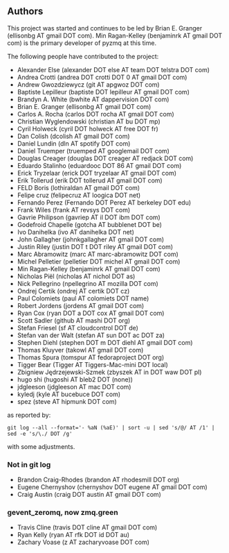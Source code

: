 ## Authors

This project was started and continues to be led by Brian E. Granger
(ellisonbg AT gmail DOT com). Min Ragan-Kelley (benjaminrk AT gmail DOT
com) is the primary developer of pyzmq at this time.

The following people have contributed to the project:

- Alexander Else (alexander DOT else AT team DOT telstra DOT com)
- Andrea Crotti (andrea DOT crotti DOT 0 AT gmail DOT com)
- Andrew Gwozdziewycz (git AT apgwoz DOT com)
- Baptiste Lepilleur (baptiste DOT lepilleur AT gmail DOT com)
- Brandyn A. White (bwhite AT dappervision DOT com)
- Brian E. Granger (ellisonbg AT gmail DOT com)
- Carlos A. Rocha (carlos DOT rocha AT gmail DOT com)
- Christian Wyglendowski (christian AT bu DOT mp)
- Cyril Holweck (cyril DOT holweck AT free DOT fr)
- Dan Colish (dcolish AT gmail DOT com)
- Daniel Lundin (dln AT spotify DOT com)
- Daniel Truemper (truemped AT googlemail DOT com)
- Douglas Creager (douglas DOT creager AT redjack DOT com)
- Eduardo Stalinho (eduardooc DOT 86 AT gmail DOT com)
- Erick Tryzelaar (erick DOT tryzelaar AT gmail DOT com)
- Erik Tollerud (erik DOT tollerud AT gmail DOT com)
- FELD Boris (lothiraldan AT gmail DOT com)
- Felipe cruz (felipecruz AT loogica DOT net)
- Fernando Perez (Fernando DOT Perez AT berkeley DOT edu)
- Frank Wiles (frank AT revsys DOT com)
- Gavrie Philipson (gavriep AT il DOT ibm DOT com)
- Godefroid Chapelle (gotcha AT bubblenet DOT be)
- Ivo Danihelka (ivo AT danihelka DOT net)
- John Gallagher (johnkgallagher AT gmail DOT com)
- Justin Riley (justin DOT t DOT riley AT gmail DOT com)
- Marc Abramowitz (marc AT marc-abramowitz DOT com)
- Michel Pelletier (pelletier DOT michel AT gmail DOT com)
- Min Ragan-Kelley (benjaminrk AT gmail DOT com)
- Nicholas Piël (nicholas AT nichol DOT as)
- Nick Pellegrino (npellegrino AT mozilla DOT com)
- Ondrej Certik (ondrej AT certik DOT cz)
- Paul Colomiets (paul AT colomiets DOT name)
- Robert Jordens (jordens AT gmail DOT com)
- Ryan Cox (ryan DOT a DOT cox AT gmail DOT com)
- Scott Sadler (github AT mashi DOT org)
- Stefan Friesel (sf AT cloudcontrol DOT de)
- Stefan van der Walt (stefan AT sun DOT ac DOT za)
- Stephen Diehl (stephen DOT m DOT diehl AT gmail DOT com)
- Thomas Kluyver (takowl AT gmail DOT com)
- Thomas Spura (tomspur AT fedoraproject DOT org)
- Tigger Bear (Tigger AT Tiggers-Mac-mini DOT local)
- Zbigniew Jędrzejewski-Szmek (zbyszek AT in DOT waw DOT pl)
- hugo shi (hugoshi AT bleb2 DOT (none))
- jdgleeson (jdgleeson AT mac DOT com)
- kyledj (kyle AT bucebuce DOT com)
- spez (steve AT hipmunk DOT com)

as reported by:

    git log --all --format='- %aN (%aE)' | sort -u | sed 's/@/ AT /1' | sed -e 's/\./ DOT /g'

with some adjustments.

### Not in git log

- Brandon Craig-Rhodes (brandon AT rhodesmill DOT org)
- Eugene Chernyshov (chernyshov DOT eugene AT gmail DOT com)
- Craig Austin (craig DOT austin AT gmail DOT com)

### gevent\_zeromq, now zmq.green

- Travis Cline (travis DOT cline AT gmail DOT com)
- Ryan Kelly (ryan AT rfk DOT id DOT au)
- Zachary Voase (z AT zacharyvoase DOT com)


